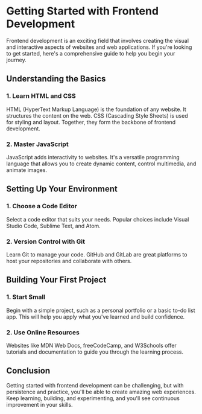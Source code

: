 # Getting Started with Frontend Development

Frontend development is an exciting field that involves creating the visual and interactive aspects of websites and web applications. If you're looking to get started, here's a comprehensive guide to help you begin your journey.

## Understanding the Basics

### 1. Learn HTML and CSS
HTML (HyperText Markup Language) is the foundation of any website. It structures the content on the web. CSS (Cascading Style Sheets) is used for styling and layout. Together, they form the backbone of frontend development.

### 2. Master JavaScript
JavaScript adds interactivity to websites. It's a versatile programming language that allows you to create dynamic content, control multimedia, and animate images.

## Setting Up Your Environment

### 1. Choose a Code Editor
Select a code editor that suits your needs. Popular choices include Visual Studio Code, Sublime Text, and Atom.

### 2. Version Control with Git
Learn Git to manage your code. GitHub and GitLab are great platforms to host your repositories and collaborate with others.

## Building Your First Project

### 1. Start Small
Begin with a simple project, such as a personal portfolio or a basic to-do list app. This will help you apply what you've learned and build confidence.

### 2. Use Online Resources
Websites like MDN Web Docs, freeCodeCamp, and W3Schools offer tutorials and documentation to guide you through the learning process.

## Conclusion

Getting started with frontend development can be challenging, but with persistence and practice, you'll be able to create amazing web experiences. Keep learning, building, and experimenting, and you'll see continuous improvement in your skills.
